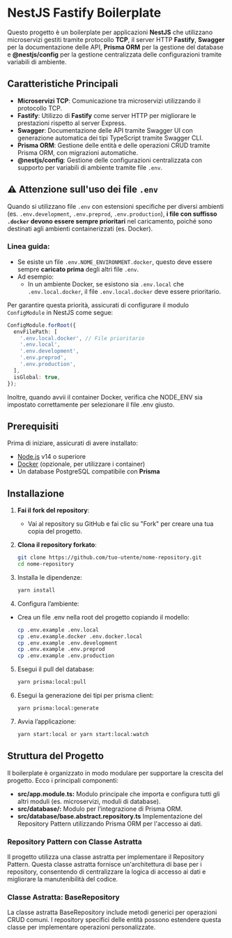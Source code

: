 # NestJS Fastify Boilerplate

Questo progetto è un boilerplate per applicazioni **NestJS** che utilizzano microservizi gestiti tramite protocollo **TCP**, il server HTTP **Fastify**, **Swagger** per la documentazione delle API, **Prisma ORM** per la gestione del database e **@nestjs/config** per la gestione centralizzata delle configurazioni tramite variabili di ambiente.

## Caratteristiche Principali

- **Microservizi TCP**: Comunicazione tra microservizi utilizzando il protocollo TCP.
- **Fastify**: Utilizzo di **Fastify** come server HTTP per migliorare le prestazioni rispetto al server Express.
- **Swagger**: Documentazione delle API tramite Swagger UI con generazione automatica dei tipi TypeScript tramite Swagger CLI.
- **Prisma ORM**: Gestione delle entità e delle operazioni CRUD tramite Prisma ORM, con migrazioni automatiche.
- **@nestjs/config**: Gestione delle configurazioni centralizzata con supporto per variabili di ambiente tramite file `.env`.

## ⚠️ Attenzione sull'uso dei file `.env`

Quando si utilizzano file `.env` con estensioni specifiche per diversi ambienti (es. `.env.development`, `.env.preprod`, `.env.production`), **i file con suffisso `.docker` devono essere sempre prioritari** nel caricamento, poiché sono destinati agli ambienti containerizzati (es. Docker).

### Linea guida:

- Se esiste un file `.env.NOME_ENVIRONMENT.docker`, questo deve essere sempre **caricato prima** degli altri file `.env`.
- Ad esempio:
  - In un ambiente Docker, se esistono sia `.env.local` che `.env.local.docker`, il file `.env.local.docker` deve essere prioritario.

Per garantire questa priorità, assicurati di configurare il modulo `ConfigModule` in NestJS come segue:

```typescript
ConfigModule.forRoot({
  envFilePath: [
    '.env.local.docker', // File prioritario
    '.env.local',
    '.env.development',
    '.env.preprod',
    '.env.production',
  ],
  isGlobal: true,
});
```

Inoltre, quando avvii il container Docker, verifica che NODE_ENV sia impostato correttamente per selezionare il file .env giusto.

## Prerequisiti

Prima di iniziare, assicurati di avere installato:

- [Node.js](https://nodejs.org/) v14 o superiore
- [Docker](https://www.docker.com/) (opzionale, per utilizzare i container)
- Un database PostgreSQL compatibile con **Prisma**

## Installazione

1. **Fai il fork del repository**:

   - Vai al repository su GitHub e fai clic su "Fork" per creare una tua copia del progetto.

2. **Clona il repository forkato**:
   ```bash
   git clone https://github.com/tuo-utente/nome-repository.git
   cd nome-repository
   ```
3. Installa le dipendenze:
   ```bash
   yarn install
   ```
4. Configura l’ambiente:

- Crea un file .env nella root del progetto copiando il modello:
  ```bash
  cp .env.example .env.local
  cp .env.example.docker .env.docker.local
  cp .env.example .env.development
  cp .env.example .env.preprod
  cp .env.example .env.production
  ```

5. Esegui il pull del database:
   ```bash
   yarn prisma:local:pull
   ```
6. Esegui la generazione dei tipi per prisma client:
   ```bash
   yarn prisma:local:generate
   ```
7. Avvia l’applicazione:
   ```bash
   yarn start:local or yarn start:local:watch
   ```

## Struttura del Progetto

Il boilerplate è organizzato in modo modulare per supportare la crescita del progetto. Ecco i principali componenti:

- **src/app.module.ts:** Modulo principale che importa e configura tutti gli altri moduli (es. microservizi, moduli di database).
- **src/database/:** Modulo per l’integrazione di Prisma ORM.
- **src/database/base.abstract.repository.ts** Implementazione del Repository Pattern utilizzando Prisma ORM per l'accesso ai dati.

### Repository Pattern con Classe Astratta

Il progetto utilizza una classe astratta per implementare il Repository Pattern. Questa classe astratta fornisce un'architettura di base per i repository, consentendo di centralizzare la logica di accesso ai dati e migliorare la manutenibilità del codice.

### Classe Astratta: BaseRepository

La classe astratta BaseRepository include metodi generici per operazioni CRUD comuni. I repository specifici delle entità possono estendere questa classe per implementare operazioni personalizzate.
